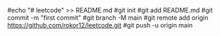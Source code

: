 #echo "# leetcode" >> README.md
#git init
#git add README.md
#git commit -m "first commit"
#git branch -M main
#git remote add origin https://github.com/rokor12/leetcode.git
#git push -u origin main
